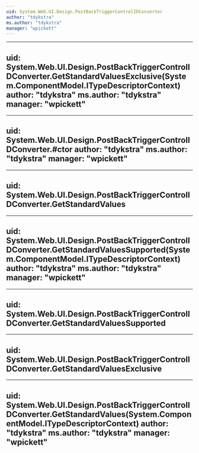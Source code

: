 ```yaml
---
uid: System.Web.UI.Design.PostBackTriggerControlIDConverter
author: "tdykstra"
ms.author: "tdykstra"
manager: "wpickett"
---
```


---
uid: System.Web.UI.Design.PostBackTriggerControlIDConverter.GetStandardValuesExclusive(System.ComponentModel.ITypeDescriptorContext)
author: "tdykstra"
ms.author: "tdykstra"
manager: "wpickett"
---

---
uid: System.Web.UI.Design.PostBackTriggerControlIDConverter.#ctor
author: "tdykstra"
ms.author: "tdykstra"
manager: "wpickett"
---

---
uid: System.Web.UI.Design.PostBackTriggerControlIDConverter.GetStandardValues
---

---
uid: System.Web.UI.Design.PostBackTriggerControlIDConverter.GetStandardValuesSupported(System.ComponentModel.ITypeDescriptorContext)
author: "tdykstra"
ms.author: "tdykstra"
manager: "wpickett"
---

---
uid: System.Web.UI.Design.PostBackTriggerControlIDConverter.GetStandardValuesSupported
---

---
uid: System.Web.UI.Design.PostBackTriggerControlIDConverter.GetStandardValuesExclusive
---

---
uid: System.Web.UI.Design.PostBackTriggerControlIDConverter.GetStandardValues(System.ComponentModel.ITypeDescriptorContext)
author: "tdykstra"
ms.author: "tdykstra"
manager: "wpickett"
---
